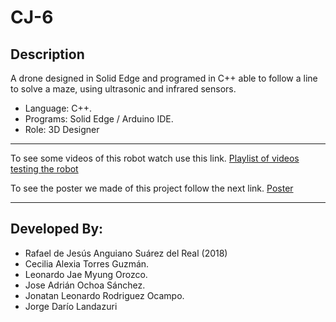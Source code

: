 # CJ-6

## Description
 A drone designed in Solid Edge and programed in C++ able to follow a line to solve a maze, using ultrasonic and infrared sensors.
 - Language: C++.
 - Programs: Solid Edge / Arduino IDE.
 - Role: 3D Designer
---
To see some videos of this robot watch use this link.
[Playlist of videos testing the robot](https://www.youtube.com/watch?v=QF7HkZHx05g&list=PLINtIW2v1ltBF2oXWBtUISV0uSEfQrbzI&ab_channel=RafaelAnguiano)

To see the poster we made of this project follow the next link.
[Poster](https://drive.google.com/drive/folders/1lVdZyjLsSMOf-LVv_D57yWo58ql4-kb2?usp=sharing)

---

## Developed By:
 - Rafael de Jesús Anguiano Suárez del Real (2018)
 - Cecilia Alexia Torres Guzmán.
 - Leonardo Jae Myung Orozco.
 - Jose Adrián Ochoa Sánchez.
 - Jonatan Leonardo Rodriguez Ocampo.
 - Jorge Darío Landazuri 